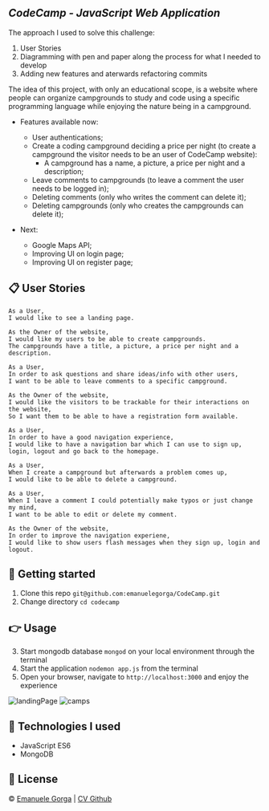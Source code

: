 *CodeCamp - JavaScript Web Application*
------

The approach I used to solve this challenge:
1. User Stories
2. Diagramming with pen and paper along the process for what I needed to develop
3. Adding new features and aterwards refactoring commits

The idea of this project, with only an educational scope, is a website where people can organize campgrounds to study and code using a specific programming language while enjoying the nature being in a campground.

* Features available now:
    - User authentications;
    - Create a coding campground deciding a price per night (to create a campground the visitor needs to be an user of CodeCamp website):
        - A campground has a name, a picture, a price per night and a description;
    - Leave comments to campgrounds (to leave a comment the user needs to be logged in);
    - Deleting comments (only who writes the comment can delete it);
    - Deleting campgrounds (only who creates the campgrounds can delete it);

* Next: 
    - Google Maps API;
    - Improving UI on login page;
    - Improving UI on register page;

:clipboard: User Stories
------
```
As a User,
I would like to see a landing page.

As the Owner of the website,
I would like my users to be able to create campgrounds.
The campgrounds have a title, a picture, a price per night and a description.

As a User,
In order to ask questions and share ideas/info with other users,
I want to be able to leave comments to a specific campground.

As the Owner of the website,
I would like the visitors to be trackable for their interactions on the website,
So I want them to be able to have a registration form available.

As a User,
In order to have a good navigation experience,
I would like to have a navigation bar which I can use to sign up, login, logout and go back to the homepage.

As a User,
When I create a campground but afterwards a problem comes up,
I would like to be able to delete a campground.

As a User,
When I leave a comment I could potentially make typos or just change my mind,
I want to be able to edit or delete my comment.

As the Owner of the website,
In order to improve the navigation experiene,
I would like to show users flash messages when they sign up, login and logout.
```

:memo: Getting started
------
1. Clone this repo `git@github.com:emanuelegorga/CodeCamp.git`
2. Change directory `cd codecamp`

:point_right: Usage
-----
3. Start mongodb database `mongod` on your local environment through the terminal
4. Start the application `nodemon app.js` from the terminal
5. Open your browser, navigate to `http://localhost:3000` and enjoy the experience

![landingPage](https://user-images.githubusercontent.com/40179292/59554294-cab26280-8f98-11e9-980e-230da1931bd8.png)
![camps](https://user-images.githubusercontent.com/40179292/59554295-cb4af900-8f98-11e9-8b64-1a6a1642f059.png)


:construction: Technologies I used
-----
* JavaScript ES6
* MongoDB

## :scroll: License

© [Emanuele Gorga][linkedin] | [CV Github][github]

[github]:  https://github.com/emanuelegorga/CV
[linkedin]: https://www.linkedin.com/in/emanuelegorga/
